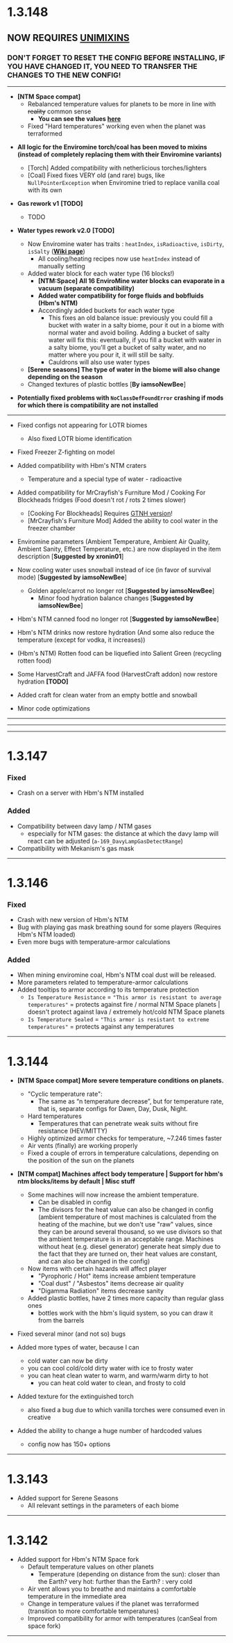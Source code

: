 # 1.3.148

## NOW REQUIRES [UNIMIXINS](https://github.com/LegacyModdingMC/UniMixins/releases)

### DON'T FORGET TO RESET THE CONFIG BEFORE INSTALLING, IF YOU HAVE CHANGED IT, YOU NEED TO TRANSFER THE CHANGES TO THE NEW CONFIG!

---

-  **[NTM Space compat]**
   * Rebalanced temperature values for planets to be more in line with ~~reality~~ common sense
     * **You can see the values [here](https://github.com/kotmatross28729/EnviroMine-continuation/blob/main/DEBUG_SHEET/TEMPS.MD)**
   * Fixed "Hard temperatures" working even when the planet was terraformed

* **All logic for the Enviromine torch/coal has been moved to mixins (instead of completely replacing them with their Enviromine variants)**
  * [Torch] Added compatibility with netherlicious torches/lighters
  * [Coal] Fixed fixes VERY old (and rare) bugs, like `NullPointerException` when Enviromine tried to replace vanilla coal with its own

* **Gas rework v1** **[TODO]**
  * TODO

* **Water types rework v2.0** **[TODO]**
  * Now Enviromine water has traits : `heatIndex`, `isRadioactive`, `isDirty`, `isSalty` (**[Wiki page](https://github.com/kotmatross28729/EnviroMine-continuation/wiki/Water-types-v2)**)
    * All cooling/heating recipes now use `heatIndex` instead of manually setting
  * Added water block for each water type (16 blocks!)
    * **[NTM:Space] All 16 EnviroMine water blocks can evaporate in a vacuum (separate compatibility)**
    * **Added water compatibility for forge fluids and bobfluids (Hbm's NTM)**
    * Accordingly added buckets for each water type   
      * This fixes an old balance issue: previously you could fill a bucket with water in a salty biome, pour it out in a biome with normal water and avoid boiling. Adding a bucket of salty water will fix this: eventually, if you fill a bucket with water in a salty biome, you'll get a bucket of salty water, and no matter where you pour it, it will still be salty.
      * Cauldrons will also use water types
  * **[Serene seasons] The type of water in the biome will also change depending on the season**
  * Changed textures of plastic bottles [**By iamsoNewBee**]

* **Potentially fixed problems with `NoClassDefFoundError` crashing if mods for which there is compatibility are not installed**

---

* Fixed configs not appearing for LOTR biomes
  * Also fixed LOTR biome identification

* Fixed Freezer Z-fighting on model

* Added compatibility with Hbm's NTM craters
  * Temperature and a special type of water - radioactive 

* Added compatibility for MrCrayfish's Furniture Mod / Cooking For Blockheads fridges (Food doesn't rot / rots 2 times slower)
  * [Cooking For Blockheads] Requires [GTNH version](https://github.com/GTNewHorizons/CookingForBlockheads/releases)!
  * [MrCrayfish's Furniture Mod] Added the ability to cool water in the freezer chamber

* Enviromine parameters (Ambient Temperature, Ambient Air Quality, Ambient Sanity, Effect Temperature, etc.) are now displayed in the item description [**Suggested by xronin01**]

* Now cooling water uses snowball instead of ice (in favor of survival mode) [**Suggested by iamsoNewBee**]

  * Golden apple/carrot no longer rot [**Suggested by iamsoNewBee**]
    * Minor food hydration balance changes [**Suggested by iamsoNewBee**]

* Hbm's NTM canned food no longer rot    [**Suggested by iamsoNewBee**]

* Hbm's NTM drinks now restore hydration (And some also reduce the temperature (except for vodka, it increases))

* (Hbm's NTM) Rotten food can be liquefied into Salient Green (recycling rotten food)

* Some HarvestCraft and JAFFA food (HarvestCraft addon) now restore hydration **[TODO]**

* Added craft for clean water from an empty bottle and snowball

* Minor code optimizations



------------------

------------------

------------------


# 1.3.147
### Fixed
* Crash on a server with Hbm's NTM installed

### Added

* Compatibility between davy lamp / NTM gases
  * especially for NTM gases: the distance at which the davy lamp will react can be adjusted (`a-169_DavyLampGasDetectRange`)
* Compatibility with Mekanism's gas mask
------------------
# 1.3.146

### Fixed
* Crash with new version of Hbm's NTM
* Bug with playing gas mask breathing sound for some players (Requires Hbm's NTM loaded)
* Even more bugs with temperature-armor calculations

### Added
* When mining enviromine coal, Hbm's NTM coal dust will be released.
* More parameters related to temperature-armor calculations
* Added tooltips to armor according to its temperature protection
  * `Is Temperature Resistance` = `"This armor is resistant to average temperatures"` = protects against fire / normal NTM Space planets | doesn't protect against lava / extremely hot/cold NTM Space planets 
  * `Is Temperature Sealed` = `"This armor is resistant to extreme temperatures"` = protects against any temperatures

---
# 1.3.144
-  **[NTM Space compat] More severe temperature conditions on planets.**
   + "Cyclic temperature rate":
      + The same as “n temperature decrease”, but for temperature rate, that is, separate configs for Dawn, Day, Dusk, Night.
   + Hard temperatures
      + Temperatures that can penetrate weak suits without fire resistance (HEV/MITTY)
   + Highly optimized armor checks for temperature, ~7.246 times faster
   + Air vents (finally) are working properly
   + Fixed a couple of errors in temperature calculations, depending on the position of the sun on the planets

-  **[NTM compat] Machines affect body temperature | Support for hbm's ntm blocks/items by default | Misc stuff**
    + Some machines will now increase the ambient temperature.
      + Сan be disabled in config
      + The divisors for the heat value can also be changed in config (ambient temperature of most machines is calculated from the heating of the machine, but we don't use "raw" values, since they can be around several thousand, so we use divisors so that the ambient temperature is in an acceptable range. Machines without heat (e.g. diesel generator) generate heat simply due to the fact that they are turned on, their heat values are constant, and can also be changed in the config)
    + Now items with certain hazards will affect player
      + "Pyrophoric / Hot" items increase ambient temperature
      + "Coal dust" / "Asbestos" items decrease air quality
      + "Digamma Radiation" items decrease sanity
    + Added plastic bottles, have 2 times more capacity than regular glass ones
      + bottles work with the hbm's liquid system, so you can draw it from the barrels

- Fixed several minor (and not so) bugs

+ Added more types of water, because I can
  + cold water can now be dirty
  + you can cool cold/cold dirty water with ice to frosty water
  + you can heat clean water to warm, and warm/warm dirty to hot
    + you can heat cold water to clean, and frosty to cold

+ Added texture for the extinguished torch
  + also fixed a bug due to which vanilla torches were consumed even in creative

+ Added the ability to change a huge number of hardcoded values
  + config now has 150+ options
---
# 1.3.143
* Added support for Serene Seasons
    * All relevant settings in the parameters of each biome
---
# 1.3.142
* Added support for Hbm's NTM Space fork
  * Default temperature values on other planets
    * Temperature (depending on distance from the sun): closer than the Earth? very hot: further than the Earth? : very cold
  * Air vent allows you to breathe and maintains a comfortable temperature in the immediate area
  * Change in temperature values if the planet was terraformed (transition to more comfortable temperatures)
  * Improved compatibility for armor with temperatures (canSeal from space fork)
---